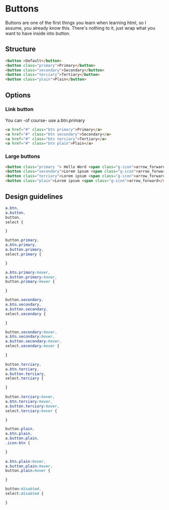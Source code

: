 # Buttons
Buttons are one of the first things you learn when learning html, so I assume, you already know this. There's nothing to it, just wrap what you want to have inside into button.
## Structure
``` html sample code
<button >Default</button>
<button class="primary">Primary</button>
<button class="secondary">Secondary</button>
<button class="terciary">Tertiary</button>
<button class="plain">Plain</button>
```
## Options
### Link button
You can -of course- use a.btn.primary
``` html sample code
<a href="#" class="btn primary">Primary</a>
<a href="#" class="btn secondary">Secondary</a>
<a href="#" class="btn terciary">Tertiary</a>
<a href="#" class="btn plain">Plain</a>
```
### Large buttons
``` html sample code
<button class="primary "> Hello Word <span class="g-icon">arrow_forward</span></button>
<button class="secondary">Lorem ipsum <span class="g-icon">arrow_forward</span></button>
<button class="terciary">Lorem ipsum <span class="g-icon">arrow_forward</span></button>
<button class="plain">Lorem ipsum <span class="g-icon">arrow_forward</span></button>
```
## Design guidelines
``` css 
a.btn,
a.button,
button,
select {

}

button.primary,
a.btn.primary,
a.button.primary,
select.primary {

}

a.btn.primary:hover,
a.button.primary:hover,
button.primary:hover {

}

button.secondary,
a.btn.secondary,
a.button.secondary,
select.secondary {

}

button.secondary:hover,
a.btn.secondary:hover,
a.button.secondary:hover,
select.secondary:hover {

}
  
button.terciary,
a.btn.terciary,
a.button.terciary,
select.terciary {

}
  
button.terciary:hover,
a.btn.terciary:hover,
a.button.terciary:hover,
select.terciary:hover {

}

button.plain,
a.btn.plain,
a.button.plain,
.icon-btn {

}
  
a.btn.plain:hover,
a.button.plain:hover,
button.plain:hover {

}

button:disabled,
select:disabled {

}

```
